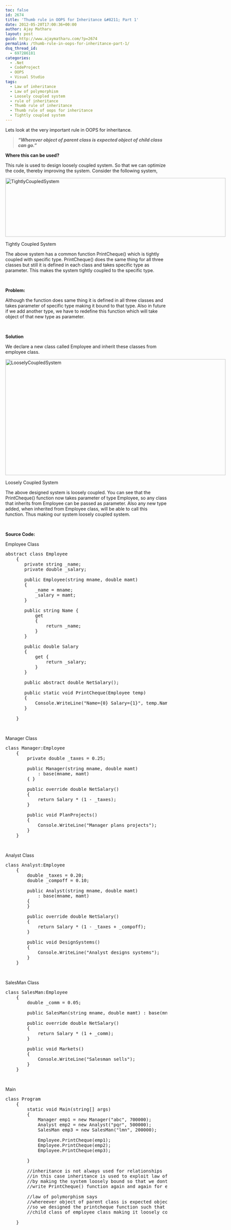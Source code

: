 ```yaml
---
toc: false
id: 2674
title: 'Thumb rule in OOPS for Inheritance &#8211; Part 1'
date: 2012-05-20T17:00:36+00:00
author: Ajay Matharu
layout: post
guid: http://www.ajaymatharu.com/?p=2674
permalink: /thumb-rule-in-oops-for-inheritance-part-1/
dsq_thread_id:
  - 697286181
categories:
  - .Net
  - CodeProject
  - OOPS
  - Visual Studio
tags:
  - Law of inheritance
  - Law of polymorphism
  - Loosely coupled system
  - rule of inheritance
  - Thumb rule of inheritance
  - Thumb rule of oops for inheritance
  - Tightly coupled system
---
```

Lets look at the very important rule in OOPS for inheritance.

> _**&#8220;Wherever object of parent class is expected object of child class can go.&#8221;**_

**Where this can be used?**

This rule is used to design loosely coupled system. So that we can optimize the code, thereby improving the system. Consider the following system,

<div id="attachment_2678" style="width: 696px" class="wp-caption aligncenter">
  <a href="http://www.ajaymatharu.com/thumb-rule-in-oops-for-inheritance-part-1/tightlycoupledsystem/" rel="attachment wp-att-2678"><img class="size-full wp-image-2678" title="TightlyCoupledSystem" src="http://www.ajaymatharu.com/wp-content/uploads/2012/05/TightlyCoupledSystem.png" alt="TightlyCoupledSystem" width="686" height="183" srcset="http://www.ajaymatharu.com/wp-content/uploads/2012/05/TightlyCoupledSystem-300x80.png 300w, http://www.ajaymatharu.com/wp-content/uploads/2012/05/TightlyCoupledSystem.png 686w" sizes="(max-width: 686px) 100vw, 686px" /></a>
  
  <p class="wp-caption-text">
    Tightly Coupled System
  </p>
</div>

The above system has a common function PrintCheque() which is tightly coupled with specific type. PrintCheque() does the same thing for all three classes but still it is defined in each class and takes specific type as parameter. This makes the system tightly coupled to the specific type.

&nbsp;

**Problem:**

Although the function does same thing it is defined in all three classes and takes parameter of specific type making it bound to that type. Also in future if we add another type, we have to redefine this function which will take object of that new type as parameter.

&nbsp;

**Solution**

We declare a new class called Employee and inherit these classes from employee class.

<div id="attachment_2679" style="width: 696px" class="wp-caption aligncenter">
  <a href="http://www.ajaymatharu.com/thumb-rule-in-oops-for-inheritance-part-1/looselycoupledsystem/" rel="attachment wp-att-2679"><img class="size-full wp-image-2679" title="LooselyCoupledSystem" src="http://www.ajaymatharu.com/wp-content/uploads/2012/05/LooselyCoupledSystem.png" alt="LooselyCoupledSystem" width="686" height="361" /></a>
  
  <p class="wp-caption-text">
    Loosely Coupled System
  </p>
</div>

The above designed system is loosely coupled. You can see that the PrintCheque() function now takes parameter of type Employee, so any class that inherits from Employee can be passed as parameter. Also any new type added, when inherited from Employee class, will be able to call this function. Thus making our system loosely coupled system.

&nbsp;

**Source Code:**

Employee Class

<pre name="code" class="c-sharp">abstract class Employee
    {
       private string _name;
       private double _salary;

       public Employee(string mname, double mamt)
       {
           _name = mname;
           _salary = mamt;
       }

       public string Name {
           get
           {
               return _name;
           }
       }

       public double Salary
       {
           get {
               return _salary;
           }
       }

       public abstract double NetSalary();

       public static void PrintCheque(Employee temp)
       {
           Console.WriteLine("Name={0} Salary={1}", temp.Name, temp.NetSalary());
       }

    }</pre>

&nbsp;

Manager Class

<pre name="code" class="c-sharp">class Manager:Employee
    {
        private double _taxes = 0.25;

        public Manager(string mname, double mamt)
            : base(mname, mamt)
        { }

        public override double NetSalary()
        {
            return Salary * (1 - _taxes);
        }

        public void PlanProjects()
        {
            Console.WriteLine("Manager plans projects");
        }
    }</pre>

&nbsp;

Analyst Class

<pre name="code" class="c-sharp">class Analyst:Employee
    {
        double _taxes = 0.20;
        double _compoff = 0.10;

        public Analyst(string mname, double mamt)
            : base(mname, mamt)
        {
        }

        public override double NetSalary()
        {
            return Salary * (1 - _taxes + _compoff);
        }

        public void DesignSystems()
        {
            Console.WriteLine("Analyst designs systems");
        }
    }</pre>

&nbsp;

SalesMan Class

<pre class="c-sharp" name="code">class SalesMan:Employee
    {
        double _comm = 0.05;

        public SalesMan(string mname, double mamt) : base(mname, mamt) { }

        public override double NetSalary()
        {
            return Salary * (1 + _comm);
        }

        public void Markets()
        {
            Console.WriteLine("Salesman sells");
        }
    }</pre>

&nbsp;

Main

<pre class="c-sharp" name="code">class Program
    {
        static void Main(string[] args)
        {
            Manager emp1 = new Manager("abc", 700000);
            Analyst emp2 = new Analyst("pqr", 500000);
            SalesMan emp3 = new SalesMan("lmn", 200000);

            Employee.PrintCheque(emp1);
            Employee.PrintCheque(emp2);
            Employee.PrintCheque(emp3);

        }

        //inheritance is not always used for relationships 
        //in this case inheritance is used to exploit law of polymorphism
        //by making the system loosely bound so that we dont have to
        //write PrintCheque() function again and again for each type of employee

        //law of polymorphism says 
        //whereever object of parent class is expected object of child class can go
        //so we designed the printcheque function such that it can be used for any
        //child class of employee class making it loosely coupled system.

    }</pre>
